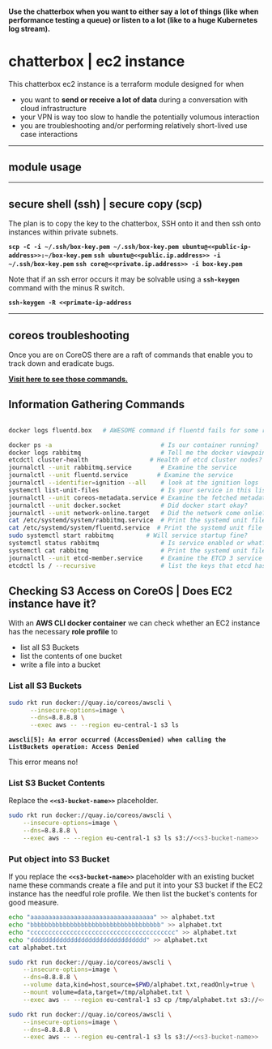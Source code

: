 
#### Use the chatterbox when you want to either say a lot of things (like when performance testing a queue) or listen to a lot (like to a huge Kubernetes log stream).

# chatterbox | ec2 instance

This chatterbox ec2 instance is a terraform module designed for when

- you want to **send or receive a lot of data** during a conversation with cloud infrastructure
- your VPN is way too slow to handle the potentially volumous interaction
- you are troubleshooting and/or performing relatively short-lived use case interactions


---


## module usage


---


## secure shell (ssh) | secure copy (scp)

The plan is to copy the key to the chatterbox, SSH onto it and then ssh onto instances within private subnets.

**`scp -C -i ~/.ssh/box-key.pem ~/.ssh/box-key.pem ubuntu@<<public-ip-address>>:~/box-key.pem`**
**`ssh ubuntu@<<public.ip.address>> -i ~/.ssh/box-key.pem`**
**`ssh core@<<private.ip.address>> -i box-key.pem`**

Note that if an ssh error occurs it may be solvable using a **`ssh-keygen`** command with the minus R switch.

**`ssh-keygen -R <<primate-ip-address`**


---


## coreos troubleshooting

Once you are on CoreOS there are a raft of commands  that enable you to track down and eradicate bugs.

**[Visit here to see those commands.](https://github.com/devops4me/rabbitmq-systemd-cloud-config)**  



## Information Gathering Commands

```bash

docker logs fluentd.box   # AWESOME command if fluentd fails for some reason

docker ps -a                              # Is our container running?
docker logs rabbitmq                      # Tell me the docker viewpoint?
etcdctl cluster-health                 # Health of etcd cluster nodes?
journalctl --unit rabbitmq.service        # Examine the service
journalctl --unit fluentd.service        # Examine the service
journalctl --identifier=ignition --all    # look at the ignition logs
systemctl list-unit-files                 # Is your service in this list?
journalctl --unit coreos-metadata.service # Examine the fetched metadata
journalctl --unit docker.socket           # Did docker start okay?
journalctl --unit network-online.target   # Did the network come onlie?
cat /etc/systemd/system/rabbitmq.service  # Print the systemd unit file
cat /etc/systemd/system/fluentd.service  # Print the systemd unit file
sudo systemctl start rabbitmq         # Will service startup fine?
systemctl status rabbitmq                 # Is service enabled or what?
systemctl cat rabbitmq                    # Print the systemd unit file
journalctl --unit etcd-member.service     # Examine the ETCD 3 service
etcdctl ls / --recursive                  # list the keys that etcd has
```


## Checking S3 Access on CoreOS | Does EC2 instance have it?

With an **AWS CLI docker container** we can check whether an EC2 instance has the necessary **role profile** to

- list all S3 Buckets
- list the contents of one bucket
- write a file into a bucket

### List all S3 Buckets

```bash
sudo rkt run docker://quay.io/coreos/awscli \
      --insecure-options=image \
      --dns=8.8.8.8 \
      --exec aws -- --region eu-central-1 s3 ls
```

**`awscli[5]: An error occurred (AccessDenied) when calling the ListBuckets operation: Access Denied`**

This error means no!

### List S3 Bucket Contents

Replace the **`<<s3-bucket-name>>`** placeholder.

```bash
sudo rkt run docker://quay.io/coreos/awscli \
    --insecure-options=image \
    --dns=8.8.8.8 \
    --exec aws -- --region eu-central-1 s3 ls s3://<<s3-bucket-name>>
```


### Put object into S3 Bucket

If you replace the **`<<s3-bucket-name>>`** placeholder with an existing bucket name these commands create a file and put it into your S3 bucket if the EC2 instance has the needful role profile. We then list the bucket's contents for good measure.

```bash
echo "aaaaaaaaaaaaaaaaaaaaaaaaaaaaaaaaaa" >> alphabet.txt
echo "bbbbbbbbbbbbbbbbbbbbbbbbbbbbbbbbbbbb" >> alphabet.txt
echo "cccccccccccccccccccccccccccccccccccccccc" >> alphabet.txt
echo "dddddddddddddddddddddddddddddddd" >> alphabet.txt
cat alphabet.txt
```

```bash
sudo rkt run docker://quay.io/coreos/awscli \
    --insecure-options=image \
    --dns=8.8.8.8 \
    --volume data,kind=host,source=$PWD/alphabet.txt,readOnly=true \
    --mount volume=data,target=/tmp/alphabet.txt \
    --exec aws -- --region eu-central-1 s3 cp /tmp/alphabet.txt s3://<<s3-bucket-name>>
```

```bash
sudo rkt run docker://quay.io/coreos/awscli \
    --insecure-options=image \
    --dns=8.8.8.8 \
    --exec aws -- --region eu-central-1 s3 ls s3://<<s3-bucket-name>>
```
